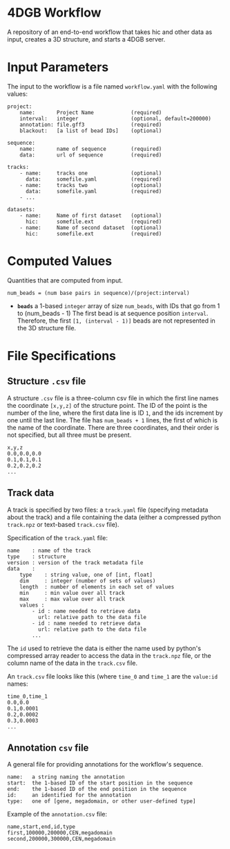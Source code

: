 # 4DGB Workflow

A repository of an end-to-end workflow that takes hic and other data 
as input, creates a 3D structure, and starts a 4DGB server.


# Input Parameters

The input to the workflow is a file named `workflow.yaml` with 
the following values:

```
project:
    name:       Project Name            (required)
    interval:   integer                 (optional, default=200000)
    annotation: file.gff3               (required)
    blackout:   [a list of bead IDs]    (optional)

sequence:
    name:       name of sequence        (required)
    data:       url of sequence         (required) 

tracks:
    - name:     tracks one              (optional)
      data:     somefile.yaml           (required)
    - name:     tracks two              (optional)
      data:     somefile.yaml           (required)
    - ...

datasets:
    - name:     Name of first dataset   (optional)
      hic:      somefile.ext            (required)
    - name:     Name of second dataset  (optional)
      hic:      somefile.ext            (required)
```

# Computed Values

Quantities that are computed from input.

```
num_beads = (num base pairs in sequence)/(project:interval)
```

- **`beads`** a 1-based `integer` array of size `num_beads`, with IDs
  that go from 1 to (num_beads - 1) The first bead is at sequence position 
  `interval`. Therefore, the first `[1, (interval - 1)]` beads are not 
  represented in the 3D structure file.

# File Specifications

## Structure `.csv` file

A structure `.csv` file is a three-column csv file in which the first line
names the coordinate `[x,y,z]` of the structure point. The ID of the point is 
the number of the line, where the first data line is ID `1`, and the ids
increment by one until the last line. The file has `num_beads + 1` lines, the first of which is the name of the coordinate. There are three coordinates,
and their order is not specified, but all three must be present. 

```
x,y,z
0.0,0.0,0.0
0.1,0.1,0.1
0.2,0.2,0.2
...
```

## Track data

A track is specified by two files: a `track.yaml` file (specifying
metadata about the track) and a file containing the data 
(either a compressed python `track.npz` or text-based `track.csv` file). 

Specification of the `track.yaml` file:
```
name    : name of the track
type    : structure
version : version of the track metadata file
data    :
    type    : string value, one of [int, float]
    dim     : integer (number of sets of values)
    length  : number of elements in each set of values 
    min     : min value over all track 
    max     : max value over all track 
    values :
        - id : name needed to retrieve data 
          url: relative path to the data file 
        - id : name needed to retrieve data 
          url: relative path to the data file 
        ...
```

The `id` used to retrieve the data is either the name used by 
python's compressed array reader to access the data in the `track.npz`
file, or the column name of the data in the `track.csv` file.

An `track.csv` file looks like this (where `time_0` and `time_1` are the `value:id` names:

```
time_0,time_1
0.0,0.0
0.1,0.0001
0.2,0.0002
0.3,0.0003
...
```

## Annotation `csv` file

A general file for providing annotations for the workflow's sequence.

```
name:   a string naming the annotation
start:  the 1-based ID of the start position in the sequence
end:    the 1-based ID of the end position in the sequence
id:     an identified for the annotation
type:   one of [gene, megadomain, or other user-defined type]
```

Example of the `annotation.csv` file:
```
name,start,end,id,type
first,100000,200000,CEN,megadomain
second,200000,300000,CEN,megadomain
```

